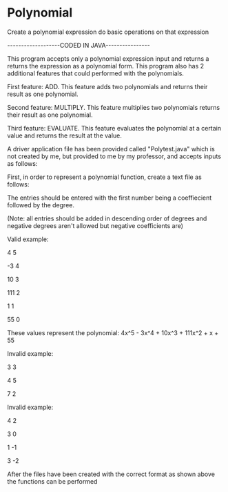 # Polynomial
Create a polynomial expression do basic operations on that expression

-------------------CODED IN JAVA----------------

This program accepts only a polynomial expression input and returns a returns the expression as a polynomial form.  This program also has 2 additional features that could performed with the polynomials.

First feature: ADD.  This feature adds two polynomials and returns their result as one polynomial.

Second feature: MULTIPLY.  This feature multiplies two polynomials returns their result as one polynomial.

Third feature: EVALUATE.  This feature evaluates the polynomial at a certain value and returns the result at the value.

A driver application file has been provided called "Polytest.java" which is not created by me, but provided to me by my professor, and accepts inputs as follows:

First, in order to represent a polynomial function, create a text file as follows:

The entries should be entered with the first number being a coeffiecient followed by the degree.

(Note: all entries should be added in descending order of degrees and negative degrees aren't allowed but negative coefficients are)

Valid example:

4 5

-3 4

10 3

111 2

1 1

55 0

These values represent the polynomial: 4x^5 - 3x^4 + 10x^3 + 111x^2 + x + 55

Invalid example: 

3 3

4 5

7 2

Invalid example:

4 2

3 0

1 -1

3 -2

After the files have been created with the correct format as shown above the functions can be performed



